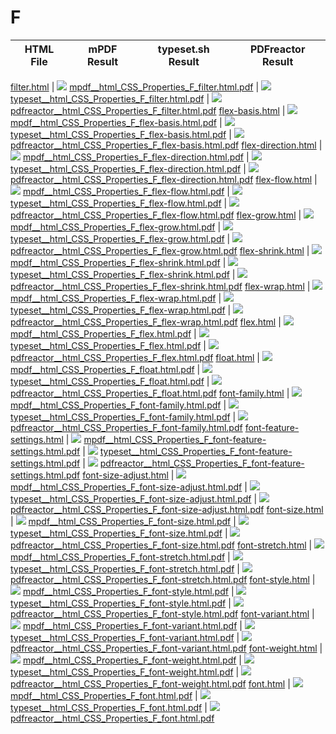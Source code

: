 
# F
HTML File | mPDF Result | typeset.sh Result | PDFreactor Result
------------ | ------------- | ------------- | -------------

[filter.html](/html/CSS%20Properties/F/filter.html) | ![](result/mpdf__html_CSS_Properties_F_filter.html.png) [mpdf__html_CSS_Properties_F_filter.html.pdf](result/mpdf__html_CSS_Properties_F_filter.html.pdf) | ![](result/typeset__html_CSS_Properties_F_filter.html.png) [typeset__html_CSS_Properties_F_filter.html.pdf](result/typeset__html_CSS_Properties_F_filter.html.pdf) | ![](result/pdfreactor__html_CSS_Properties_F_filter.html.png) [pdfreactor__html_CSS_Properties_F_filter.html.pdf](result/pdfreactor__html_CSS_Properties_F_filter.html.pdf)
[flex-basis.html](/html/CSS%20Properties/F/flex-basis.html) | ![](result/mpdf__html_CSS_Properties_F_flex-basis.html.png) [mpdf__html_CSS_Properties_F_flex-basis.html.pdf](result/mpdf__html_CSS_Properties_F_flex-basis.html.pdf) | ![](result/typeset__html_CSS_Properties_F_flex-basis.html.png) [typeset__html_CSS_Properties_F_flex-basis.html.pdf](result/typeset__html_CSS_Properties_F_flex-basis.html.pdf) | ![](result/pdfreactor__html_CSS_Properties_F_flex-basis.html.png) [pdfreactor__html_CSS_Properties_F_flex-basis.html.pdf](result/pdfreactor__html_CSS_Properties_F_flex-basis.html.pdf)
[flex-direction.html](/html/CSS%20Properties/F/flex-direction.html) | ![](result/mpdf__html_CSS_Properties_F_flex-direction.html.png) [mpdf__html_CSS_Properties_F_flex-direction.html.pdf](result/mpdf__html_CSS_Properties_F_flex-direction.html.pdf) | ![](result/typeset__html_CSS_Properties_F_flex-direction.html.png) [typeset__html_CSS_Properties_F_flex-direction.html.pdf](result/typeset__html_CSS_Properties_F_flex-direction.html.pdf) | ![](result/pdfreactor__html_CSS_Properties_F_flex-direction.html.png) [pdfreactor__html_CSS_Properties_F_flex-direction.html.pdf](result/pdfreactor__html_CSS_Properties_F_flex-direction.html.pdf)
[flex-flow.html](/html/CSS%20Properties/F/flex-flow.html) | ![](result/mpdf__html_CSS_Properties_F_flex-flow.html.png) [mpdf__html_CSS_Properties_F_flex-flow.html.pdf](result/mpdf__html_CSS_Properties_F_flex-flow.html.pdf) | ![](result/typeset__html_CSS_Properties_F_flex-flow.html.png) [typeset__html_CSS_Properties_F_flex-flow.html.pdf](result/typeset__html_CSS_Properties_F_flex-flow.html.pdf) | ![](result/pdfreactor__html_CSS_Properties_F_flex-flow.html.png) [pdfreactor__html_CSS_Properties_F_flex-flow.html.pdf](result/pdfreactor__html_CSS_Properties_F_flex-flow.html.pdf)
[flex-grow.html](/html/CSS%20Properties/F/flex-grow.html) | ![](result/mpdf__html_CSS_Properties_F_flex-grow.html.png) [mpdf__html_CSS_Properties_F_flex-grow.html.pdf](result/mpdf__html_CSS_Properties_F_flex-grow.html.pdf) | ![](result/typeset__html_CSS_Properties_F_flex-grow.html.png) [typeset__html_CSS_Properties_F_flex-grow.html.pdf](result/typeset__html_CSS_Properties_F_flex-grow.html.pdf) | ![](result/pdfreactor__html_CSS_Properties_F_flex-grow.html.png) [pdfreactor__html_CSS_Properties_F_flex-grow.html.pdf](result/pdfreactor__html_CSS_Properties_F_flex-grow.html.pdf)
[flex-shrink.html](/html/CSS%20Properties/F/flex-shrink.html) | ![](result/mpdf__html_CSS_Properties_F_flex-shrink.html.png) [mpdf__html_CSS_Properties_F_flex-shrink.html.pdf](result/mpdf__html_CSS_Properties_F_flex-shrink.html.pdf) | ![](result/typeset__html_CSS_Properties_F_flex-shrink.html.png) [typeset__html_CSS_Properties_F_flex-shrink.html.pdf](result/typeset__html_CSS_Properties_F_flex-shrink.html.pdf) | ![](result/pdfreactor__html_CSS_Properties_F_flex-shrink.html.png) [pdfreactor__html_CSS_Properties_F_flex-shrink.html.pdf](result/pdfreactor__html_CSS_Properties_F_flex-shrink.html.pdf)
[flex-wrap.html](/html/CSS%20Properties/F/flex-wrap.html) | ![](result/mpdf__html_CSS_Properties_F_flex-wrap.html.png) [mpdf__html_CSS_Properties_F_flex-wrap.html.pdf](result/mpdf__html_CSS_Properties_F_flex-wrap.html.pdf) | ![](result/typeset__html_CSS_Properties_F_flex-wrap.html.png) [typeset__html_CSS_Properties_F_flex-wrap.html.pdf](result/typeset__html_CSS_Properties_F_flex-wrap.html.pdf) | ![](result/pdfreactor__html_CSS_Properties_F_flex-wrap.html.png) [pdfreactor__html_CSS_Properties_F_flex-wrap.html.pdf](result/pdfreactor__html_CSS_Properties_F_flex-wrap.html.pdf)
[flex.html](/html/CSS%20Properties/F/flex.html) | ![](result/mpdf__html_CSS_Properties_F_flex.html.png) [mpdf__html_CSS_Properties_F_flex.html.pdf](result/mpdf__html_CSS_Properties_F_flex.html.pdf) | ![](result/typeset__html_CSS_Properties_F_flex.html.png) [typeset__html_CSS_Properties_F_flex.html.pdf](result/typeset__html_CSS_Properties_F_flex.html.pdf) | ![](result/pdfreactor__html_CSS_Properties_F_flex.html.png) [pdfreactor__html_CSS_Properties_F_flex.html.pdf](result/pdfreactor__html_CSS_Properties_F_flex.html.pdf)
[float.html](/html/CSS%20Properties/F/float.html) | ![](result/mpdf__html_CSS_Properties_F_float.html.png) [mpdf__html_CSS_Properties_F_float.html.pdf](result/mpdf__html_CSS_Properties_F_float.html.pdf) | ![](result/typeset__html_CSS_Properties_F_float.html.png) [typeset__html_CSS_Properties_F_float.html.pdf](result/typeset__html_CSS_Properties_F_float.html.pdf) | ![](result/pdfreactor__html_CSS_Properties_F_float.html.png) [pdfreactor__html_CSS_Properties_F_float.html.pdf](result/pdfreactor__html_CSS_Properties_F_float.html.pdf)
[font-family.html](/html/CSS%20Properties/F/font-family.html) | ![](result/mpdf__html_CSS_Properties_F_font-family.html.png) [mpdf__html_CSS_Properties_F_font-family.html.pdf](result/mpdf__html_CSS_Properties_F_font-family.html.pdf) | ![](result/typeset__html_CSS_Properties_F_font-family.html.png) [typeset__html_CSS_Properties_F_font-family.html.pdf](result/typeset__html_CSS_Properties_F_font-family.html.pdf) | ![](result/pdfreactor__html_CSS_Properties_F_font-family.html.png) [pdfreactor__html_CSS_Properties_F_font-family.html.pdf](result/pdfreactor__html_CSS_Properties_F_font-family.html.pdf)
[font-feature-settings.html](/html/CSS%20Properties/F/font-feature-settings.html) | ![](result/mpdf__html_CSS_Properties_F_font-feature-settings.html.png) [mpdf__html_CSS_Properties_F_font-feature-settings.html.pdf](result/mpdf__html_CSS_Properties_F_font-feature-settings.html.pdf) | ![](result/typeset__html_CSS_Properties_F_font-feature-settings.html.png) [typeset__html_CSS_Properties_F_font-feature-settings.html.pdf](result/typeset__html_CSS_Properties_F_font-feature-settings.html.pdf) | ![](result/pdfreactor__html_CSS_Properties_F_font-feature-settings.html.png) [pdfreactor__html_CSS_Properties_F_font-feature-settings.html.pdf](result/pdfreactor__html_CSS_Properties_F_font-feature-settings.html.pdf)
[font-size-adjust.html](/html/CSS%20Properties/F/font-size-adjust.html) | ![](result/mpdf__html_CSS_Properties_F_font-size-adjust.html.png) [mpdf__html_CSS_Properties_F_font-size-adjust.html.pdf](result/mpdf__html_CSS_Properties_F_font-size-adjust.html.pdf) | ![](result/typeset__html_CSS_Properties_F_font-size-adjust.html.png) [typeset__html_CSS_Properties_F_font-size-adjust.html.pdf](result/typeset__html_CSS_Properties_F_font-size-adjust.html.pdf) | ![](result/pdfreactor__html_CSS_Properties_F_font-size-adjust.html.png) [pdfreactor__html_CSS_Properties_F_font-size-adjust.html.pdf](result/pdfreactor__html_CSS_Properties_F_font-size-adjust.html.pdf)
[font-size.html](/html/CSS%20Properties/F/font-size.html) | ![](result/mpdf__html_CSS_Properties_F_font-size.html.png) [mpdf__html_CSS_Properties_F_font-size.html.pdf](result/mpdf__html_CSS_Properties_F_font-size.html.pdf) | ![](result/typeset__html_CSS_Properties_F_font-size.html.png) [typeset__html_CSS_Properties_F_font-size.html.pdf](result/typeset__html_CSS_Properties_F_font-size.html.pdf) | ![](result/pdfreactor__html_CSS_Properties_F_font-size.html.png) [pdfreactor__html_CSS_Properties_F_font-size.html.pdf](result/pdfreactor__html_CSS_Properties_F_font-size.html.pdf)
[font-stretch.html](/html/CSS%20Properties/F/font-stretch.html) | ![](result/mpdf__html_CSS_Properties_F_font-stretch.html.png) [mpdf__html_CSS_Properties_F_font-stretch.html.pdf](result/mpdf__html_CSS_Properties_F_font-stretch.html.pdf) | ![](result/typeset__html_CSS_Properties_F_font-stretch.html.png) [typeset__html_CSS_Properties_F_font-stretch.html.pdf](result/typeset__html_CSS_Properties_F_font-stretch.html.pdf) | ![](result/pdfreactor__html_CSS_Properties_F_font-stretch.html.png) [pdfreactor__html_CSS_Properties_F_font-stretch.html.pdf](result/pdfreactor__html_CSS_Properties_F_font-stretch.html.pdf)
[font-style.html](/html/CSS%20Properties/F/font-style.html) | ![](result/mpdf__html_CSS_Properties_F_font-style.html.png) [mpdf__html_CSS_Properties_F_font-style.html.pdf](result/mpdf__html_CSS_Properties_F_font-style.html.pdf) | ![](result/typeset__html_CSS_Properties_F_font-style.html.png) [typeset__html_CSS_Properties_F_font-style.html.pdf](result/typeset__html_CSS_Properties_F_font-style.html.pdf) | ![](result/pdfreactor__html_CSS_Properties_F_font-style.html.png) [pdfreactor__html_CSS_Properties_F_font-style.html.pdf](result/pdfreactor__html_CSS_Properties_F_font-style.html.pdf)
[font-variant.html](/html/CSS%20Properties/F/font-variant.html) | ![](result/mpdf__html_CSS_Properties_F_font-variant.html.png) [mpdf__html_CSS_Properties_F_font-variant.html.pdf](result/mpdf__html_CSS_Properties_F_font-variant.html.pdf) | ![](result/typeset__html_CSS_Properties_F_font-variant.html.png) [typeset__html_CSS_Properties_F_font-variant.html.pdf](result/typeset__html_CSS_Properties_F_font-variant.html.pdf) | ![](result/pdfreactor__html_CSS_Properties_F_font-variant.html.png) [pdfreactor__html_CSS_Properties_F_font-variant.html.pdf](result/pdfreactor__html_CSS_Properties_F_font-variant.html.pdf)
[font-weight.html](/html/CSS%20Properties/F/font-weight.html) | ![](result/mpdf__html_CSS_Properties_F_font-weight.html.png) [mpdf__html_CSS_Properties_F_font-weight.html.pdf](result/mpdf__html_CSS_Properties_F_font-weight.html.pdf) | ![](result/typeset__html_CSS_Properties_F_font-weight.html.png) [typeset__html_CSS_Properties_F_font-weight.html.pdf](result/typeset__html_CSS_Properties_F_font-weight.html.pdf) | ![](result/pdfreactor__html_CSS_Properties_F_font-weight.html.png) [pdfreactor__html_CSS_Properties_F_font-weight.html.pdf](result/pdfreactor__html_CSS_Properties_F_font-weight.html.pdf)
[font.html](/html/CSS%20Properties/F/font.html) | ![](result/mpdf__html_CSS_Properties_F_font.html.png) [mpdf__html_CSS_Properties_F_font.html.pdf](result/mpdf__html_CSS_Properties_F_font.html.pdf) | ![](result/typeset__html_CSS_Properties_F_font.html.png) [typeset__html_CSS_Properties_F_font.html.pdf](result/typeset__html_CSS_Properties_F_font.html.pdf) | ![](result/pdfreactor__html_CSS_Properties_F_font.html.png) [pdfreactor__html_CSS_Properties_F_font.html.pdf](result/pdfreactor__html_CSS_Properties_F_font.html.pdf)
